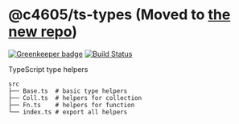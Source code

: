 # @c4605/ts-types (Moved to [the new repo](https://github.com/bolasblack/js-metarepo/tree/develop/packages/ts-types))

[![Greenkeeper badge](https://badges.greenkeeper.io/bolasblack/ts-types.svg)](https://greenkeeper.io/) [![Build Status](https://travis-ci.com/bolasblack/ts-types.svg?branch=master)](https://travis-ci.com/bolasblack/ts-types)

TypeScript type helpers

```
src
├── Base.ts  # basic type helpers
├── Coll.ts  # helpers for collection
├── Fn.ts    # helpers for function
└── index.ts # export all helpers
```
